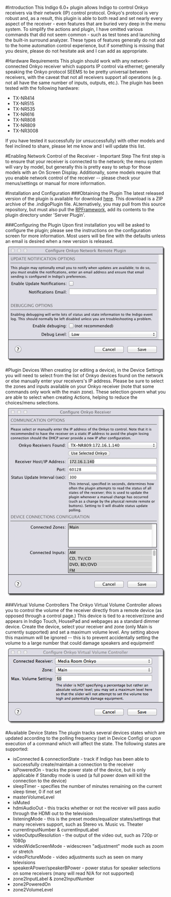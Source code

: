 #Introduction
This Indigo 6.0+ plugin allows Indigo to control Onkyo receivers via their network (IP) control protocol. Onkyo's protocol is very robust and, as a result, this plugin is able to both read and set nearly every aspect of the receiver - even features that are buried very deep in the menu system. To simplify the actions and plugin, I have omitted various commands that did not seem common - such as test tones and launching the built-in surround analyzer. These types of features generally do not add to the home automation control experience, but if something is missing that you desire, please do not hesitate ask and I can add as appropriate.

#Hardware Requirements
This plugin should work with any network-connected Onkyo receiver which supports IP control via ethernet; generally speaking the Onkyo protocol SEEMS to be pretty universal between receivers, with the caveat that not all receivers support all operations (e.g. not all have the same number of inputs, outputs, etc.). The plugin has been tested with the following hardware:

- TX-NR414
- TX-NR515
- TX-NR535
- TX-NR616
- TX-NR808
- TX-NR809
- TX-NR3008

If you have tested it successfully (or unsuccessfully) with other models and feel inclined to share, please let me know and I will update this list.

#Enabling Network Control of the Receiver - Important Step
The first step is to ensure that your receiver is connected to the network; the menu system will vary by model, but generally this is pretty easy to setup for those models with an On Screen Display. Additionally, some models require that you enable network control of the receiver -- please check your menus/settings or manual for more information.

#Installation and Configuration
###Obtaining the Plugin
The latest released version of the plugin is available for download [here](http://www.duncanware.com/Downloads/IndigoHomeAutomation/Plugins/OnkyoNetworkRemote/OnkyoNetworkRemote.zip). This download is a ZIP archive of the .indigoPlugin file. ALternatively, you may pull from this source repository, but must also pull the [RPFramework](https://github.com/RogueProeliator/IndigoPlugins-RPFramework), add its contents to the plugin directory under 'Server Plugin'.

###Configuring the Plugin
Upon first installation you will be asked to configure the plugin; please see the instructions on the configuration screen for more information. Most users will be fine with the defaults unless an email is desired when a new version is released.
![](<Resources/Doc-Images/OnkyoPluginConfig.png>)

#Plugin Devices
When creating (or editing a device), in the Device Settings you will need to select from the list of Onkyo devices found on the network or else manually enter your receivers's IP address. Please be sure to select the zones and inputs available on your Onkyo receiver (note that some commands only work with the main zone). These selection govern what you are able to select when creating Actions, helping to reduce the choices/menu selections.
![](<Resources/Doc-Images/OnkyoDeviceConfig.png>)

###Virtual Volume Controllers
The Onkyo Virtual Volume Controller allows you to control the volume of the receiver directly from a remote device (as opposed through a control page.) This device is tied to a receiver/zone and appears in Indigo Touch, HousePad and webpages as a standard dimmer device. Create the device, select your receiver and zone (only Main is currently supported) and set a maximum volume level. Any setting above this maximum will be ignored -- this is to prevent accidentally setting the volume to a large number that could damage speakers and equipment!
![](<Resources/Doc-Images/VirtualVolumeControllerConfig.png>)

#Available Device States
The plugin tracks several devices states which are updated according to the polling frequency (set in Device Config) or upon execution of a command which will affect the state. The following states are supported:

- isConnected & connectionState - track if Indigo has been able to successfully create/maintain a connection to the receiver
- isPoweredOn - tracks the power state of the device, but is only applicable if Standby mode is used (a full power down will kill the connection to the device)
- sleepTimer - specifies the number of minutes remaining on the current sleep timer, 0 if not set
- masterVolumeLevel
- isMuted
- hdmiAudioOut - this tracks whether or not the receiver will pass audio through the HDMI out to the television
- listeningMode - this is the preset modes/equalizer states/settings that many receivers support, such as Stereo vs. Music vs. Theater
- currentInputNumber & currentInputLabel
- videoOutputResolution - the output of the video out, such as 720p or 1080p
- videoWideScreenMode - widescreen "adjustment" mode such as zoom or stretch
- videoPictureMode - video adjustments such as seen on many televisions
- speakerAPower/speakerBPower - power status for speaker selections on some receivers (many will read N/A for not supported)
- zone2InputLabel & zone2InputNumber
- zone2PoweredOn
- zone2VolumeLevel
